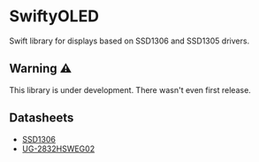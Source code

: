 # SwiftyOLED

Swift library for displays based on SSD1306 and SSD1305 drivers.

## Warning ⚠️

This library is under development. There wasn't even first release.

## Datasheets

- [SSD1306 ](https://cdn-shop.adafruit.com/datasheets/SSD1306.pdf)
- [UG-2832HSWEG02](https://cdn-shop.adafruit.com/datasheets/UG-2832HSWEG02.pdf)
